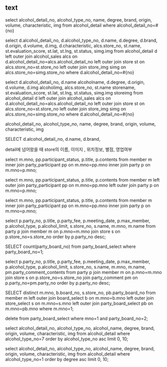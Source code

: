 ## text
select
  alcohol_detail_no,
  alcohol_type_no,
  name,
  degree,
  brand,
  origin,
  volume,
  characteristic,
  img
from
  alcohol_detail
where
  alcohol_detail_no=#{no}

<!-- 주류 디테일 -->
select
  d.alcohol_detail_no,
  d.alcohol_type_no,
  d.name,
  d.degree,
  d.brand,
  d.origin,
  d.volume,
  d.img,
  d.characteristic,
  alcs.store_no,
  st.name,
  st.evaluation_score,
  st.lat,
  st.lng,
  st.status,
  simg.img
from
  alcohol_detail d
  left outer join alcohol_sales alcs on d.alcohol_detail_no=alcs.alcohol_detail_no
  left outer join store st on alcs.store_no=st.store_no
  left outer join store_img simg on alcs.store_no=simg.store_no
where
  d.alcohol_detail_no=#{no}




  select
    d.alcohol_detail_no,
    d.name alcoholname,
    d.degree,
    d.origin,
    d.volume,
    d.img alcoholimg,
    alcs.store_no,
    st.name storename,
    st.evaluation_score,
    st.lat,
    st.lng,
    st.status,
    simg.img storeimg
  from
    alcohol_detail d
    left outer join alcohol_sales alcs on d.alcohol_detail_no=alcs.alcohol_detail_no
    left outer join store st on alcs.store_no=st.store_no
    left outer join store_img simg on alcs.store_no=simg.store_no
  where
    d.alcohol_detail_no=#{no}



alcohol_detail_no,
alcohol_type_no,
name,
degree,
brand,
origin,
volume,
characteristic,
img


SELECT
d.alcohol_detail_no,
d.name,
d.brand,












detail에 넘어왔을 때
store의 이름, 이미지 , 위치정보, 별점, 영업여부




<!-- 회원, 참석자, 모임 데이터 조인 -->
select
m.mno,
pp.participant_status,
p.title,
p.contents
from
member m
inner join party_participant pp on m.mno=pp.mno
inner join party p on m.mno=p.mno;


select
m.mno,
pp.participant_status,
p.title,
p.contents
from
member m
left outer join party_participant pp on m.mno=pp.mno
left outer join party p on m.mno=p.mno;


<!-- 회원, 참석자, 모임 데이터 조인 -->
select
m.mno,
pp.participant_status,
p.title,
p.contents
from
member m
inner join party_participant pp on m.mno=pp.mno
inner join party p on m.mno=p.mno;



<!-- 모임, 주점, 멤버 조인 -->
select
p.party_no,
p.title,
p.party_fee,
p.meeting_date,
p.max_member,
p.alcohol_type,
p.alcohol_limit,
s.store_no,
s.name,
m.mno,
m.name
from party p
join member m on p.mno=m.mno
join store s on p.store_no=s.store_no
order by p.party_no desc;



<!-- 원하는 데이터의 갯수 조인 -->
SELECT
count(party_board_no)
from party_board_select
where
party_board_no=1;



<!-- 모임, 주점, 멤버, 댓글 조인 -->
select
p.party_no,
p.title,
p.party_fee,
p.meeting_date,
p.max_member,
p.alcohol_type,
p.alcohol_limit,
s.store_no,
s.name,
m.mno,
m.name,
pm.party_comment_contents
from party p
join member m on p.mno=m.mno
join store s on p.store_no=s.store_no
join party_comment pm on p.party_no=pm.party_no
order by p.party_no desc;



<!--
찜 목록 조인
테이블 중복 일어남.
중복 처리 해야됨
-->

SELECT distinct
m.mno,
b.board_no,
s.store_no,
pb.party_board_no
from
member m
left outer join board_select b on m.mno=b.mno
left outer join store_select s on m.mno=s.mno
left outer join party_board_select pb on m.mno=pb.mno
where
m.mno=1;


<!-- 찜 데이터 삭제 -->
delete from party_board_select
where mno=1 and party_board_no=2;















select
  alcohol_detail_no,
  alcohol_type_no,
  alcohol_name,
  degree,
  brand,
  origin,
  volume,
  characteristic,
  img
from
  alcohol_detail
where alcohol_type_no=7
order by
  alcohol_type_no asc
  limit 0, 10;


  select
    alcohol_detail_no,
    alcohol_type_no,
    alcohol_name,
    degree,
    brand,
    origin,
    volume,
    characteristic,
    img
  from
    alcohol_detail
  where alcohol_type_no=1
  order by
  degree asc
    limit 0, 10;
